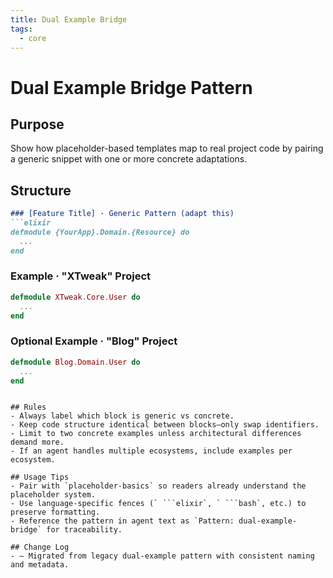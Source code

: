 ```yaml
---
title: Dual Example Bridge
tags:
  - core
---
```


# Dual Example Bridge Pattern

## Purpose
Show how placeholder-based templates map to real project code by pairing a generic snippet with one or more concrete adaptations.

## Structure

```markdown
### [Feature Title] · Generic Pattern (adapt this)
```elixir
defmodule {YourApp}.Domain.{Resource} do
  ...
end
```

### Example · "XTweak" Project
```elixir
defmodule XTweak.Core.User do
  ...
end
```

### Optional Example · "Blog" Project
```elixir
defmodule Blog.Domain.User do
  ...
end
```
```

## Rules
- Always label which block is generic vs concrete.
- Keep code structure identical between blocks—only swap identifiers.
- Limit to two concrete examples unless architectural differences demand more.
- If an agent handles multiple ecosystems, include examples per ecosystem.

## Usage Tips
- Pair with `placeholder-basics` so readers already understand the placeholder system.
- Use language-specific fences (` ```elixir`, ` ```bash`, etc.) to preserve formatting.
- Reference the pattern in agent text as `Pattern: dual-example-bridge` for traceability.

## Change Log
- – Migrated from legacy dual-example pattern with consistent naming and metadata.
